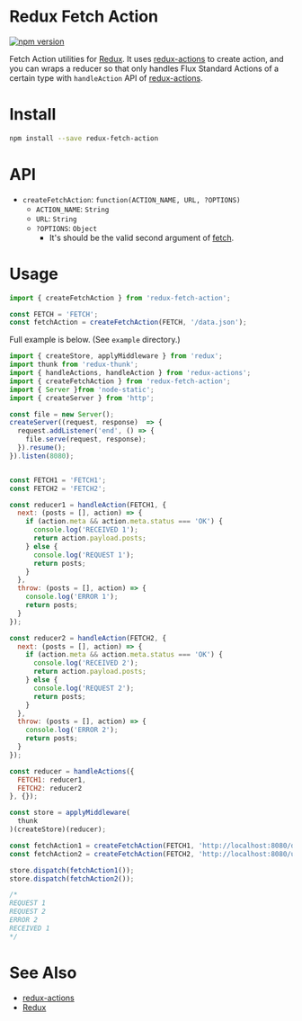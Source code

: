 # Redux Fetch Action

[![npm version](https://badge.fury.io/js/redux-fetch-action.svg)](https://badge.fury.io/js/redux-fetch-action)

Fetch Action utilities for [Redux](https://github.com/rackt/redux).
It uses [redux-actions](https://github.com/acdlite/redux-actions) to create action,
and you can wraps a reducer so that only handles Flux Standard Actions of a certain type with `handleAction` API of [redux-actions](https://github.com/acdlite/redux-actions).

# Install

```sh
npm install --save redux-fetch-action
```

# API

- `createFetchAction`: `function(ACTION_NAME, URL, ?OPTIONS)`
    - `ACTION_NAME`: `String`
    - `URL`: `String`
    - `?OPTIONS`: `Object`
        - It's should be the valid second argument of [fetch](https://github.com/github/fetch).
# Usage

```js
import { createFetchAction } from 'redux-fetch-action';

const FETCH = 'FETCH';
const fetchAction = createFetchAction(FETCH, '/data.json');
```

Full example is below.
(See `example` directory.)

```js
import { createStore, applyMiddleware } from 'redux';
import thunk from 'redux-thunk';
import { handleActions, handleAction } from 'redux-actions';
import { createFetchAction } from 'redux-fetch-action';
import { Server }from 'node-static';
import { createServer } from 'http';

const file = new Server();
createServer((request, response)  => {
  request.addListener('end', () => {
    file.serve(request, response);
  }).resume();
}).listen(8080);


const FETCH1 = 'FETCH1';
const FETCH2 = 'FETCH2';

const reducer1 = handleAction(FETCH1, {
  next: (posts = [], action) => {
    if (action.meta && action.meta.status === 'OK') {
      console.log('RECEIVED 1');
      return action.payload.posts;
    } else {
      console.log('REQUEST 1');
      return posts;
    }
  },
  throw: (posts = [], action) => {
    console.log('ERROR 1');
    return posts; 
  }
});

const reducer2 = handleAction(FETCH2, {
  next: (posts = [], action) => {
    if (action.meta && action.meta.status === 'OK') {
      console.log('RECEIVED 2');
      return action.payload.posts;
    } else {
      console.log('REQUEST 2');
      return posts;
    }
  },
  throw: (posts = [], action) => {
    console.log('ERROR 2');
    return posts; 
  }
});

const reducer = handleActions({
  FETCH1: reducer1,
  FETCH2: reducer2
}, {});

const store = applyMiddleware(
  thunk
)(createStore)(reducer);

const fetchAction1 = createFetchAction(FETCH1, 'http://localhost:8080/data.json');
const fetchAction2 = createFetchAction(FETCH2, 'http://localhost:8080/unknown.json');

store.dispatch(fetchAction1());
store.dispatch(fetchAction2());

/*
REQUEST 1
REQUEST 2
ERROR 2
RECEIVED 1
*/
```

# See Also

- [redux-actions](https://github.com/acdlite/redux-actions)
- [Redux](https://github.com/rackt/redux)
